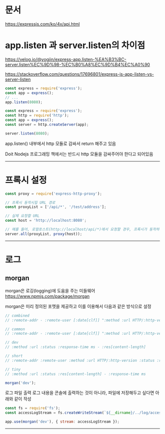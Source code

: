 # 문서

https://expressjs.com/ko/4x/api.html

# app.listen 과 server.listen의 차이점

https://velog.io/@yogjin/express-app.listen-%EA%B3%BC-server.listen%EC%9D%98-%EC%B0%A8%EC%9D%B4%EC%A0%90

https://stackoverflow.com/questions/17696801/express-js-app-listen-vs-server-listen

```javascript
const express = require('express');
const app = express();
// ...
app.listen(8080);
```

```javascript
const express = require('express');
const http = require('http');
const app = express();
const server = http.createServer(app);

server.listen(8080);
```

app.listen() 내부에서 http 모듈로 감싸서 return 해주고 있음

Doit Nodejs 프로그래밍 책에서는 반드시 http 모듈을 감싸주어야 한다고 되어있음

---

# 프록시 설정

```javascript
const proxy = require('express-http-proxy');

// 프록시 동작시킬 URL 경로
const proxyList = ['/api/*', '/test/address'];

// 실제 요청할 URL
const host = 'http://localhost:8080';

// 예를 들어, 로컬호스트(http://localhost/api/*)에서 요청할 경우, 프록시가 동작하여 실제 요청서버(http://localhost:8080)로 요청
server.all(proxyList, proxy(host));
```

---

# 로그

## morgan

morgan은 로깅(logging)에 도움을 주는 미들웨어  
https://www.npmjs.com/package/morgan

morgan은 미리 정의된 포멧을 제공하고 이를 이용해서 다음과 같은 방식으로 설정

```javascript
// combined
// :remote-addr - :remote-user [:date[clf]] ":method :url HTTP/:http-version" :status :res[content-length] ":referrer" ":user-agent"

// common
// :remote-addr - :remote-user [:date[clf]] ":method :url HTTP/:http-version" :status :res[content-length]

// dev
// :method :url :status :response-time ms - :res[content-length]

// short
// :remote-addr :remote-user :method :url HTTP/:http-version :status :res[content-length] - :response-time ms

// tiny
// :method :url :status :res[content-length] - :response-time ms

morgan('dev');
```

로그 파일 출력
로그 내용을 콘솔에 출력하는 것이 아니라, 파일에 저장해두고 싶다면 아래와 같이 작성

```javascript
const fs = require('fs');
const accessLogStream = fs.createWriteStream(`${__dirname}/../log/access.log`, { flags: 'a' });

app.use(morgan('dev'), { stream: accessLogStream });
```

---
